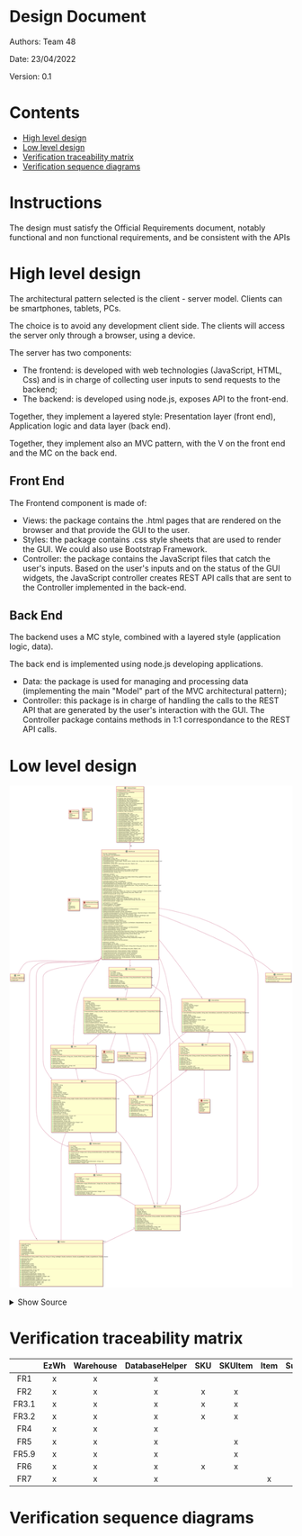 # Design Document 

Authors: Team 48

Date: 23/04/2022

Version: 0.1


# Contents

- [High level design](#package-diagram)
- [Low level design](#class-diagram)
- [Verification traceability matrix](#verification-traceability-matrix)
- [Verification sequence diagrams](#verification-sequence-diagrams)


# Instructions

The design must satisfy the Official Requirements document, notably functional and non functional requirements, and be consistent with the APIs


# High level design

The architectural pattern selected is the client - server model. Clients can be smartphones, tablets, PCs.

The choice is to avoid any development client side. The clients will access the server only through a browser, using a device.

The server has two components:
- The frontend: is developed with web technologies (JavaScript, HTML, Css) and is in charge of collecting user inputs to send requests to the backend;
- The backend: is developed using node.js, exposes API to the front-end.

Together, they implement a layered style: Presentation layer (front end), Application logic and data layer (back end).

Together, they implement also an MVC pattern, with the V on the front end and the MC on the back end.

## Front End

The Frontend component is made of:
- Views: the package contains the .html pages that are rendered on the browser and that provide the GUI to the user.
- Styles: the package contains .css style sheets that are used to render the GUI. We could also use Bootstrap Framework.
- Controller: the package contains the JavaScript files that catch the user's inputs. Based on the user's inputs and on the status of the GUI widgets, the JavaScript controller creates REST API calls that are sent to the Controller implemented in the back-end.

## Back End

The backend  uses a MC style, combined with a layered style (application logic, data).

The back end is implemented using node.js developing applications.
- Data: the package is used for managing and processing data (implementing the main "Model" part of the MVC architectural pattern);
- Controller: this package is in charge of handling the calls to the REST API that are generated by the user's interaction with the GUI. The Controller package contains methods in 1:1 correspondance to the REST API calls.


# Low level design

![](images/ClassDiagram.svg)

<details>
    <summary>Show Source</summary>

```
class EzWh {
    - warehouse : Warehouse
    __
    + main(): void
}

enum UserChange {
    EMAIL
    PASSWORD
    ROLE
}

enum SKUChange {
    DESCRIPTION
    WEIGHT
    VOLUME
    PRICE
    NOTE
    POSITION
}

enum PositionChange {
    AISLE
    ROW
    COL
    MAXWEIGHT
    MAXVOLUME
    SKU
}

enum TestDescriptorChange {
    NAME
    DESCRIPTION
}

class Warehouse {
    - db_help : DatabaseHelper
    - user_sessions : List<UserSession>
    __
    + getSKUs() : List<SKU>
    + getSKUbyId(id : String) : SKU
    + getSKUbyDescription(Description : String) : SKU
    + createSKU(description : String, weight : double, volume : double, note : string, price : double, quantity : Integer) : void
    + deleteSKU(id : String) : void
    + updateSKU(id : String, which : SKUChange, new_value : Object) : void
    ..
    + getSKUItems() : List<SKUItem>
    + getSKUItemsBySKU(SKUid : String) : List<SKUItem>
    + getSKUItemByRFID(rfid : String) : SKUItem
    + getSKUItemByRestockOrderid(restockOrderId : String) : List<SKUItem>
    + createSKUItem(rfid : String, SKUid: String, dateOfStock: String) : void
    + deleteSKUItems(rfid : String) : void
    ..
    + getItems() : List<Item>
    + getItemById(id : String) : Item
    + createItem(id: String, description : String, price: double, SKUid: String, supplierID: String) : void
    + modifyItemSupllier(id : String, supplierID) : void
    + deleteItem(id : Integer) : void
    ..
    + getTestResults(rfid : String) : List<TestResult>
    + getTestResultByID(rfid : String, testID : String) : TestResult
    + createTestResult(rfid: String, idTestDescriptor : String, date : String, result : Boolean) : void
    + updateTestResult(rfid : String, id : String, newIDTestDescriptor : String, newDate : String, newResult : Boolean) : void
    + deleteTestResult(rfid : String, id : String) : void
    ..
    + getPositions() : List<Position>
    + getPositionById(id : String) : Position
    + createPosition(id : String, aisle : Integer, row : Integer, Col : Integer, maxWeight : double, maxVolume : double) : void
    + updatePosition(id : String, which : PositionChange, new_value : Object) : void
    + deletePosition(positionID : String) : void
    ..
    + getTestDescriptors() : List<TestDescriptor>
    + getTestDescriptorById(id : Integer) : TestDescriptor
    + createTestDescriptor(id : Integer, name : String, description : String) : void
    + updateTestDescriptor(id : Integer, which: TestDescriptorChange, new_value : String)
    + deleteTestDescriptor(id : Integer) : void
    ..
    + getSuppliers() : List<Supplier>
    + frequentSuppliers() : List <Supplier>
    + recentSuppliers() : List <Supplier>
    ..
    + getRestockOrders() : List<RestockOrder>
    + getRestockOrdersByStatus(status : RestockStatus) : List<RestockOrder>
    + getRestockOrderById(id : String) : RestockOrder
    + getRestockOrdersReturnItems(id : String) : List<SKUItem>
    + createRestockOrder(supplierID : String, issueDate : String, products : Map<Item,Integer>) : RestockOrder
    + updateRestockOrderState(id : String, status : RestockStatus) : void
    + addSKUItemToRestockOrder(id: String, SKU_list : List<String>, RFID_list : List<String>) : void
    + addTransportNoteToRestockOrder(id : String, transportNote : String) : void
    + deleteRestockOrder(id : String) : void
    ..
    + getReturnOrders() : List<ReturnOrders>
    + getReturnOrderById(id : String) : ReturnOrder
    + createReturnOrder(returnDate: String, products : List<SKUItem>, RestockOrderId : String) : void
    + deleteReturnOrder(id : Integer) : void
    ..
    + getInternalOrder() : List<InternalOrder>
    + getinternalOrderByStatus(status : InternalStatus) : List<RestockOrder>
    + getInternalOrderById(id : String) : InternalOrder
    + getInternalOrderSKUs(id : String) : List<SKU>
    ~ initInternalOrder(id : String, date: String, customerId : String, from : String, priority : String) : void
    + addSKUToInternalOrder(InternalOrderId: String, itemId: String, quantity: Integer) : void
    + removeSKUToInternalOrder(InternalOrderId: String, itemId: String) : void
    + setInternalOrderIssued(id : String) : void
    + updateStatusInternalOrder(id : String, status : InternalStatus) : void
    + updateQuantityInternalOrder(id : String, SKUid: String, newQuantity: Integer) : void
    + deleteInternalOrder(id : String) : void
    + highPriorityInternalOrders() : List<InternalOrder>
    ..
    + getUsers() : List<User>
    + getUserbyId(id : String) : User
    + getUsersByRole(role : UserRole) : List<Role>
    + createUser(userId : String, name: String, surname : String, email : String, pass: String, role : UserRole) : void
    + deleteUser(userId : String) : void
    + updateUser(userId : String, which : UserChange, new_value : Object) : void
    ..
    + managerSession(username : String, password : String) : UserSession
    + customerSession(username : String, password : String) : UserSession
    + supplierSession(username : String, password : String) : UserSession
    + clerkSession(username : String, password : String) : UserSession
    + qualityEmployeeSession(username : String, password : String) : UserSession
    + deliveryEmployeeSession(username : String, password : String) : UserSession
    + logout(session : UserSession) : void
}

class SKU {
    - id : String
    - description : String
    - weight : Double
    - volume : Double
    - price : Double
    - notes : String
    - position : Position
    - availableQuantity : Integer
    - testDescriptors : List<Integer>
    - itemsID : List<String>
    - sku_itemsID : List<String>
    __
    + SKU(id : String, description : String, weight : Double, volume : Double, price : Double, notes : String, availableQuantity : Integer) : SKU
    ..
    + getId() : String
    + getDescription() : String
    + getWeight() : Double
    + getVolume() : Double
    + getPrice() : Double
    + getNotes() : String
    + getPosition() : Position
    + getAvailableQuantity() : Integer
    + getTestDescriptors() : List<Integer>
    + getItemsID() : List<String>
    + getSkuItemsID() : List<String>
    ..
    + setDescription(newDescription : String) : void
    + setWeight(newWeight : Double) : void
    + setVolume(newVolume : Double) : void
    + setPrice(newPrice : Double) : void
    + setNotes(newNotes : String) : void
    + setAvailableQuantity(newAvailableQuantity : Integer) : void
    + addQuantity(sumQuantity : Integer) : void
    + subQuantity(subQuantity : Integer) : void
    + setPosition(position : Position) : void
    + addTest(newTestID: Integer) : void
    + addItemID(itemID : String) : void
    + addSkuItemID(skuItemID : String) : void
    + extractHeadSKUItem() : String
}

class SKUItem {
    - RFID : String
    - SKUId : String
    - available : Boolean
    - dateOfStock : String
    - testResults : List<Testresult>
    __
    + SKUItem(RFID : String, SKUId : String, available : Boolean, dateOfStock : String) : SKUItem
    ..
    + getRFID() : String
    + getSKUId() : String
    + getAvailable() : Boolean
    + getDateOfStock() : String
    + getTestResults() :  List<Testresult>
    ..
    + setRFID(newRFID : String) : void
    + setDateOfStock(newDateOfStock : String) : void
    + setAvailable(newAvailable : Boolean) : void
    + addTestResults(newTestResults : TestResult) : void
}

class Supplier {
    - ID : String
    - name : String
    - restockOrders : List<String>
    - items : List<String>
    __
    + Supplier(ID : String, name : String) : Supplier
    ..
    + getID() : void
    + getName() : void
    + getListRestockOrder() : List<String>
    + getListItems() : List<String>
    ..
    + setName() : void
    + addItem(String itemID) : void
    + addOrder(String OrderID) : void
}

class Item {
    - id : String
    - description : String
    - price : Double
    - SKUId : String
    - supplierId : Integer
    __
    + Item(id : String, description : String, price : Double, SKUId : String, supplierId : Integer) : Item
    ..
    + getId() : String
    + getDescription() : String
    + getPrice() : Double
    + getSKUId() : Integer
    + getSupplierId() : Integer
    ..
    + setDescription(newDescription : String) : void
    + setPrice(newPrice : Double) : void
}

class Position {
    - positionID : String
    - aisleID : String
    - row : String
    - col : String
    - maxWeight : Double
    - maxVolume : Double
    - occupiedWeight : Double
    - occupiedVolume : Double
    - SKUid : String
    __
    + Position(positionID : String, aisleID : String, row : String, col : String, maxWeight : Double, maxVolume : Double, occupiedWeight : Double, occupiedVolume : Double) : Position
    ..
    + getPositionID() : String
    + getAisleID() : String
    + getRow() : String
    + getCol() : String
    + getMaxWeight() : Double
    + getMaxVolume() : Double
    + getOccupiedWeight() : Double
    + getOccupiedVolume() : Double
    ..
    + setAisleID(newAisleID : String) : void
    + setRow(newRow : String) : void
    + setCol(newCol : String) : void
    + setMaxWeight(newMaxWeight : Double) : void
    + setMaxVolume(newMaxVolume : Double) : void
    + setOccupiedWeight(newOccupiedWeight : Integer) : void
    + addOccupiedWeight(weight : Integer) : void
    + subOccupiedWeight(weight : Integer) : void
    + setOccupiedVolume(newOccupiedVolume : Integer) : void
    + addOccupiedVolume(volume : Integer) : void
    + subOccupiedVolume(volume : Integer) : void
    + setPosition(newPositionID : String) : void
    + setSKU(newSKUid : String) : void
}

enum UserRole {
    ADMINISTRATOR
    MANAGER
    CLERK
    QUALITY CHECKER
    DELIVERY
    CUSTOMER
    SUPPLIER
}

class User {
    - id : String
    - name : String
    - surname : String
    - email : String
    - password : String
    - role: UserRole
    __
    + User(id : String, name : String, surname : String, email : String, password : String, role: UserRole) : User
    ..
    + getId() : String
    + getName() : String
    + getSurname() : String
    + getEmail() : String
    + getPassword() : String
    + getRole() : UserRole
    ..
    + setRole(role : UserRole) : void
    + changeEmail(newEmail : String) : void
    + changePassword(newPassword: String) : void
}

enum StateRestock {
    ISSUED
    DELIVERY
    DELIVERED
    TESTED
    COMPLETEDRETURN
    COMPLETED
}

class RestockOrder {
    - id : Integer
    - issueDate : String
    - state : StateRestock
    - products : Map<Item,Integer>
    - supplierId : Integer
    - transportNote : TransportNote
    - skuItems : List<SKUItem>
    __
    + RestockOrder(id : Integer, issueDate : String, state : StateRestock, products : List<Item>, supplierId : Integer, transportNote : TransportNote) : RestockOrder
    ..
    + getId() : Integer
    + getIssueDate() : String
    + getState() : StateRestock
    + getProducts() : Map<Item,Integer>
    + getSupplierId() : Integer
    + getTransportNote() : TransportNote
    + getSkuItems() : List<SKUItem>
    + getQuantityBySKUid(SKUid : String) : Integer
    ..
    + setState(newState : StateRestock) : void
    + setSKUItems(SKUItems : List<SKUItem>) : void
    + setTransportNote(newTransportNote : TransportNote) : void
    + setSupplier(supplierID : String) : void
    + addItem(itemID : String, quantity : Integer) : void
    + removeItem(itemID : String, quantity : Integer) : void
    + modifyQuantity(itemID : String, newQuantity : Integer) : void
}

class TransportNote {
    - shipmentDate : String
    __
    + TransportNote(shipmentDate : String) : TransportNote
    ..
    + getShipmentDate() : String
}

class ReturnOrder {
    - id : Integer
    - returnDate : String
    - sku_items : List<String>
    - RestockOrderId : Integer
    __
    + ReturnOrder(id : Integer, returnDate : String, RestockOrderId : Integer) : ReturnOrder
    ..
    + getId() : Integer
    + getReturnDate() : String
    + getSku_items() : List<String>
    + getRestockOrderId() : Integer
    ..
    + addSKUItem(SKUId: String) : void
    + deleteSKUItem(SKUId: String) : void
}

enum InternalStatus {
    ISSUED
    ACCEPTED
    REFUSED
    CANCELED
    COMPLETED
}

class InternalOrder {
    - id : String
    - issueDate : String
    - products : Map<SKU, Integer>
    - state : InternalStatus
    - customerId : String
    - from : String
    - priority : String
    __
    + InternalOrder(id : String, issueDate : String, state : InternalStatus, customerId : String, from : String, priority : String) : InternalOrder
    ..
    + getId() : String
    + getReturnDate() : String
    + getProducts() : Map<SKU, Integer>
    + getSKUsId() : List<SKU>
    + getQuantityBySKYId(SKUid : String) : Integer
    + getState() : InternalStatus
    + getCustomerId() : String
    + getFrom() : String
    ..
    + setState(newState : InternalStatus) : void
    + setProducts(products : Map<SKU, Integer>) : void
    + addItem(SKUid : String, quantity : Integer) : void
    + removeItem(SKUid : String, quantity : Integer) : void
    + modifyQuantity(SKUid : String, newQuantity : Integer) : void
}

class TestDescriptor {
    - id : Integer
    - name : String
    - procedureDescription : String
    - idSKU : Integer
    __
    + TestDescriptor(id : Integer, name : String, procedureDescription : String, idSKU : Integer) : TestDescriptor
    ..
    + getId() : Integer
    + getName() : String
    + getProcedureDescription() : String
    + getIdSKU() : Integer
    ..
    + setName(newName : String) : void
    + setProcedureDescription(newProcedureDescription : String) : void
    + setIdSKU(newIdSKU : Integer) : void
}

class TestResult {
    - id : Integer
    - idTestDescriptor : Integer
    - date : String
    - result : Boolean
    __
    + TestResult(id : Integer, idTestDescriptor : Integer, date : String, result : Boolean) : TestResult
    ..
    + getId() : Integer
    + getIdTestDescriptor() : Integer
    + getDate() : String
    + getResult() : Boolean
    ..
    + setIdTestDescriptor(newIdTestDescriptor : Integer) : void
    + setDate(newDate : String) : void
    + setResult(newResult : Boolean) : void
}

class DatabaseHelper {
    - DataBaseName : String
    __
    + createConnection() : Connection
    + createTables() : void
    + reset() : void
    + getDateOfStock() : String
    ..
    + loadSKU() : Map <String,SKU>
    + loadSKUItem() : Map <String,SKUItem>
    + loadTestResult() : Map <Integer,TestResult>
    + loadPosition() : Map <String,Position>
    + loadTestDescriptor() : Map <Integer,TetsDescriptor>
    + loadSupplier() : Map <String,Supplier>
    + loadUser() : Map <String,User>
    + loadRestockOrder() : Map <String,RestockOrder>
    + loadReturnOrder() : Map <String,ReturnOrder>
    + loadInternalOrder() : Map <String,InternalOrder>
    + loadItem() : Map <String,Item>
    ..
    + storeSKU(Object : SKU) : void
    + storeSKUItem(Object : SKUItem) : void
    + storeTestResult(Object : TestResult) : void
    + storePosition(Object : Position) : void
    + storeTestDescriptor(Object : TestDescriptor) : void
    + storeSupplier(Object : Supplier) : void
    + storeUser(Object : User) : void
    + storeRestockOrder(Object : RestockOrder) : void
    + storeReturnOrder(Object : ReturnOrder) : void
    + storeInternalOrder(Object : InternalOrder) : void
    + storeItem(Object : Item) : void
    ..
    + updateSKU(Object : SKU) : void
    + updateSKUItem(Object : SKUItem) : void
    + updateTestResult(Object : TestResult) : void
    + updatePosition(Object : Position) : void
    + updateTestDescriptor(Object : TestDescriptor) : void
    + updateSupplier(Object : Supplier) : void
    + updateUser(Object : User) : void
    + updateRestockOrder(Object : RestockOrder) : void
    + updateReturnOrder(Object : ReturnOrder) : void
    + updateInternalOrder(Object : InternalOrder) : void
    + updateItem(Object : Item) : void
}

class UserSession {
    - current_user : User
    __
    + UserSession(current_user : User) : UserSession
    ..
    + getCurrentUser() : User
}

Warehouse -- EzWh
DatabaseHelper <|-- Warehouse : db
Warehouse o-- "*" SKU
Warehouse o-- "*" SKUItem
Warehouse o-- "*" Position
Warehouse o-- "*" TestDescriptor
Warehouse o-- "*" User
Warehouse o-- "*" RestockOrder
Warehouse o-- "*" ReturnOrder
Warehouse o-- "*" InternalOrder
Warehouse o-- "*" Item
Warehouse o-- "1" UserSession

SKU -- Position
SKU "*" -- "*" TestDescriptor

SKUItem "*" -- SKU
SKUItem "*" -- "0..1" Position

Item "*" -- SKU
Item "*" -- Supplier

TestDescriptor "1" -- "*" TestResult

TestResult "*" -- SKUItem

RestockOrder -- StateRestock
RestockOrder "*" -- "*" Item
RestockOrder "*" -- Supplier
RestockOrder -- TransportNote
RestockOrder -- "*" SKUItem

ReturnOrder "0..1" -- "*" SKUItem
ReturnOrder "0..1" -- RestockOrder

InternalOrder -- InternalStatus
InternalOrder -- "*" SKUItem
InternalOrder "*" -- "*" SKU
InternalOrder "*" -- User

User <|-- Supplier
User -- UserRole
```

</details>

# Verification traceability matrix

|       | EzWh | Warehouse | DatabaseHelper | SKU | SKUItem | Item | Supplier | Position | RestockOrder | ReturnOrder | InternalOrder | TransportNote | TestDescriptor | TestResult | User | UserSession |
|:-----:|:----:|:---------:|:--------------:|:---:|:-------:|:----:|:--------:|:--------:|:------------:|:-----------:|:-------------:|:-------------:|:--------------:|:----------:|:----:|:-----------:|
| FR1   | x    | x         | x              |     |         |      |          |          |              |             |               |               |                |            | x    | x           |
| FR2   | x    | x         | x              | x   | x       |      |          |          |              |             |               |               |                |            |      |             |
| FR3.1 | x    | x         | x              | x   | x       |      |          | x        |              |             |               |               |                |            |      |             |
| FR3.2 | x    | x         | x              | x   | x       |      |          |          |              |             |               |               | x              | x          |      |             |
| FR4   | x    | x         | x              |     |         |      |          |          |              |             |               |               |                |            | x    |             |
| FR5   | x    | x         | x              |     | x       |      |          |          | x            |             |               | x             |                |            |      |             |
| FR5.9 | x    | x         | x              |     | x       |      |          |          |              | x           |               |               |                |            |      |             |
| FR6   | x    | x         | x              | x   | x       |      |          |          |              |             | x             |               |                |            |      |             |
| FR7   | x    | x         | x              |     |         | x    | x        |          |              |             |               |               |                |            |      |             |

# Verification sequence diagrams

